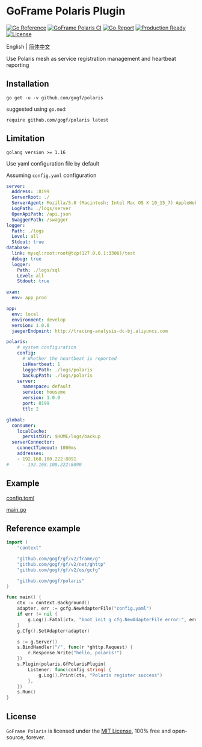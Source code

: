 # GoFrame Polaris Plugin

[![Go Reference](https://pkg.go.dev/badge/github.com/gogf/polaris.svg)](https://pkg.go.dev/github.com/gogf/polaris)
[![GoFrame Polaris CI](https://github.com/gogf/polaris/actions/workflows/go.yml/badge.svg)](https://github.com/gogf/polaris/actions/workflows/go.yml)
[![Go Report](https://goreportcard.com/badge/github.com/gogf/polaris?v=1)](https://goreportcard.com/report/github.com/gogf/polaris)
[![Production Ready](https://img.shields.io/badge/production-ready-blue.svg)](https://github.com/gogf/polaris)
[![License](https://img.shields.io/github/license/gogf/polaris.svg?style=flat)](https://github.com/gogf/polaris)

English | [简体中文](README_ZH.MD)

Use Polaris mesh as service registration management and heartbeat reporting


## Installation
```
go get -u -v github.com/gogf/polaris
```
suggested using `go.mod`:
```
require github.com/gogf/polaris latest
```

## Limitation
```
golang version >= 1.16
```

Use yaml configuration file by default

Assuming `config.yaml` configuration

```yaml
server:
  Address: :8199
  ServerRoot: ./
  ServerAgent: Mozilla/5.0 (Macintosh; Intel Mac OS X 10_15_7) AppleWebKit/537.36 (KHTML, like Gecko) Chrome/96.0.4664.55 Safari/537.36
  LogPath: ./logs/server
  OpenApiPath: /api.json
  SwaggerPath: /swagger
logger:
  Path: ./logs
  Level: all
  Stdout: true
database:
  link: mysql:root:root@tcp(127.0.0.1:3306)/test
  debug: true
  logger:
    Path: ./logs/sql
    Level: all
    Stdout: true

exam:
  env: app_prod

app:
  env: local
  environment: develop
  version: 1.0.0
  jaegerEndpoint: http://tracing-analysis-dc-bj.aliyuncs.com

polaris:
    # system configuration
    config:
      # Whether the heartbeat is reported
      isHeartbeat: 1
      loggerPath: ./logs/polaris
      backupPath: ./logs/polaris
    server:
      namespace: default
      service: houseme
      version: 1.0.0
      port: 8199
      ttl: 2

global:
  consumer:
    localCache:
      persistDir: $HOME/logs/backup
  serverConnector:
    connectTimeout: 1000ms
    addresses:
    - 192.168.100.222:8091
#     - 192.168.100.222:8090
```

## Example

[config.toml](example/provider/config.yaml)

[main.go](example/provider/main.go)

## Reference example

```go
import (
	"context"

	"github.com/gogf/gf/v2/frame/g"
	"github.com/gogf/gf/v2/net/ghttp"
	"github.com/gogf/gf/v2/os/gcfg"

	"github.com/gogf/polaris"
)

func main() {
	ctx := context.Background()
	adapter, err := gcfg.NewAdapterFile("config.yaml")
	if err != nil {
		g.Log().Fatal(ctx, "boot init g cfg.NewAdapterFile error:", err)
	}
	g.Cfg().SetAdapter(adapter)

	s := g.Server()
	s.BindHandler("/", func(r *ghttp.Request) {
		r.Response.Write("hello, polaris!")
	})
	s.Plugin(polaris.GfPolarisPlugin{
		Listener: func(config string) {
			g.Log().Print(ctx, "Polaris register success")
		},
	})
	s.Run()
}

```

## License

`GoFrame Polaris` is licensed under the [MIT License](LICENSE), 100% free and open-source, forever.

